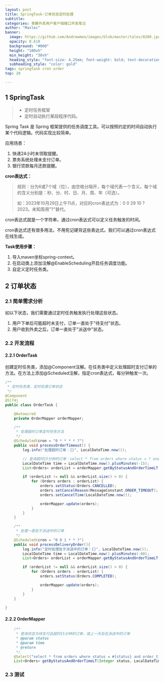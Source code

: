 ```yaml
---
layout: post
title: SpringTask-订单状态定时处理
subtitle: 
categories: 青藤外卖用户客户端接口开发笔记
author: "Maxlec"
banner:
  image: https://github.com/Andrewmeo/images/blob/master/tales/0200.jpg?raw=true
  opacity: 0.618
  background: "#000"
  height: "100vh"
  min_height: "38vh"
  heading_style: "font-size: 4.25em; font-weight: bold; text-decoration: underline"
  subheading_style: "color: gold"
tags: springtask cron order
top: 20

---
```


## 1 SpringTask

> - 定时任务框架
> - 定时自动执行某段程序代码。

Spring Task 是 Spring 框架提供的任务调度工具。可以按照约定的时间自动执行某个代码逻辑。代码实现比较简单。

应用场景：

1. 快递24小时未领取提醒。
2. 票务系统处理未支付订单。
3. 银行贷款每月还款提醒。

**cron表达式：**

> 规则：分为6或7个域（位），由空格分隔开，每个域代表一个含义。每个域的含义分别是：秒、分、时、日、月、周、年（可选）。
>
> 如：2023年10月29日上午11点，对应的cron表达式为：0 0 29 10 ? 2023。未知周用"?"替代。

cron表达式就是一个字符串，通过cron表达式可以定义任务触发的时间。

cron表达式还有很多用法，不用死记硬背这些表达式。我们可以通过cron表达式在线生成。

**Task使用步骤：**

1. 导入maven坐标spring-context。
2. 在启动类上添加注解@EnableScheduling开启任务调度功能。
3. 自定义定时任务类。

## 2 订单状态

### 2.1 简单需求分析

如以下状态，我们需要通过定时任务触发执行处理这些状态。

1. 用户下单后可能超时未支付，订单一直处于"待支付"状态。
2. 用户收到外卖之后，订单一直处于"派送中"状态。

### 2.2 开发流程

#### 2.2.1 OrderTask

创建定时任务类，添加@Component注解。在任务类中定义处理超时支付订单的方法。在方法上添加@Scheduled注解，指定cron表达式，每分钟触发一次。

```java
/**
 * 定时任务类，定时处理订单状态
 */
@Component
@Slf4j
public class OrderTask {

    @Autowired
    private OrderMapper orderMapper;

    /**
     * 处理超时订单定时任务方法
     */
    @Scheduled(cron = "0 * * * * ?")
    public void processOrderTimeout() {
        log.info("处理超时订单：{}", LocalDateTime.now());

        // 查询超时15分钟的订单：select * from orders where status = ? and order_time < (now - 15)
        LocalDateTime time = LocalDateTime.now().plusMinutes(-15);
        List<Orders> orderList = orderMapper.getByStatusAndOrderTimeLT(Orders.PENDING_PAYMENT, time);

        if (orderList != null && orderList.size() > 0) {
            for (Orders orders : orderList) {
                orders.setStatus(Orders.CANCELLED);
                orders.setCancelReason(MessageConstant.ORDER_TIMEOUT);
                orders.setCancelTime(LocalDateTime.now());

                orderMapper.update(orders);
            }
        }
    }

    /**
     * 处理一直处于派送中的订单
     */
    @Scheduled(cron = "0 0 1 * * ?")
    public void processDeliveryOrder(){
        log.info("定时处理处于派送中的订单：{}", LocalDateTime.now());
        LocalDateTime time = LocalDateTime.now().plusMinutes(-60);
        List<Orders> orderList = orderMapper.getByStatusAndOrderTimeLT(Orders.DELIVERY_IN_PROGRESS, time);

        if (orderList != null && orderList.size() > 0) {
            for (Orders orders : orderList) {
                orders.setStatus(Orders.COMPLETED);

                orderMapper.update(orders);
            }
        }
    }
    
}
```

#### 2.2.2 OrderMapper

```java
    /**
     * 查询状态为待支付且超时15分钟的订单，或上一天处在派送中的订单
     * @param status
     * @param time
     * @return
     */
    @Select("select * from orders where status = #{status} and order_time < #{time}")
    List<Orders> getByStatusAndOrderTimeLT(Integer status, LocalDateTime time);
```

### 2.3 测试


